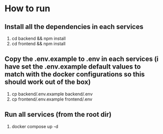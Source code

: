 # How to run

## Install all the dependencies in each services

1. cd backend && npm install  
2. cd frontend && npm install

## Copy the .env.example to .env in each services (i have set the .env.example default values to match with the docker configurations so this should work out of the box)

1. cp backend/.env.example backend/.env  
2. cp frontend/.env.example frontend/.env

## Run all services (from the root dir)

1. docker compose up -d